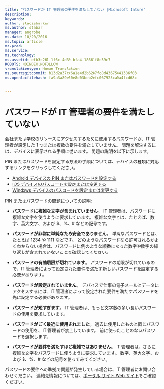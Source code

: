 ```yaml
---
title: "パスワードが IT 管理者の要件を満たしていない |Microsoft Intune"
description: 
keywords: 
author: staciebarker
ms.author: stabar
manager: angrobe
ms.date: 10/20/2016
ms.topic: article
ms.prod: 
ms.service: 
ms.technology: 
ms.assetid: efb3c261-1f6c-4d39-bfa4-18661f8c59c7
ROBOTS: NOINDEX,NOFOLLOW
translationtype: Human Translation
ms.sourcegitcommit: b13d2a37cc6a1e4d2b6287fc8d43675441386f03
ms.openlocfilehash: fa9a3a89e50e8d03beb2efc067925ca0a4fcd68c


---
```


# パスワードが IT 管理者の要件を満たしていない

会社または学校のリソースにアクセスするために使用するパスワードが、IT 管理者が設定した 1 つまたは複数の要件を満たしていません。 問題を解決するには、デバイスに表示される手順に従います。 問題の説明を以下に示します。

PIN またはパスワードを設定する方法の手順については、デバイスの種類に対応するリンクをクリックしてください。

- [Android デバイスの PIN またはパスワードを設定する](set-your-pin-or-password-android.md)
- [iOS デバイスのパスコードを設定または変更する](set-or-change-your-passcode-ios.md)
- [Windows デバイスのパスコードを設定または変更する](set-or-change-your-password-windows.md)

PIN またはパスワードの問題についての説明:

- **パスワードに複雑な文字が含まれていません**。 IT 管理者は、パスワードに複雑な文字を使うように要求しています。 複雑な文字とは、たとえば、数字、英大文字、および $、%、# などの記号です。 

- **パスワードが非常に単純なため安全でありません**。 単純なパスワードとは、たとえば 1234 や 1111 などです。 どのようなパスワードなら許可されるかよくわからない場合は、パスワードに例のような順番になった数字や数字の繰り返しが含まれていないことを確認してください。

- **パスワードの有効期限が切れています**。 パスワードの期限が切れているので、IT 管理者によって設定された要件を満たす新しいパスワードを設定する必要があります。

- **パスワードが設定されていません**。 デバイスで仕事の電子メールとデータにアクセスするには、IT 管理者によって設定された要件を満たすパスワードを先に設定する必要があります。

- **パスワードが短すぎます**。 IT 管理者は、もっと文字数の多い長いパスワードの使用を要求しています。

- **パスワードがごく最近に使用されました**。 過去に使用したものと同じパスワードの使用を、IT 管理者が禁止しています。 前に使ったことのないパスワードを選択します。 

- **パスワードが要件を満たすほど複雑ではありません**。 IT 管理者は、さらに複雑な文字をパスワードに使うように要求しています。 数字、英大文字、および $、%、# などの記号を使ってみてください。 

パスワードの要件への準拠で問題が発生している場合は、IT 管理者にお問い合わせください。 連絡先情報については、[ポータル サイト Web サイト](http://portal.manage.microsoft.com)をご確認ください。



<!--HONumber=Oct16_HO3-->


